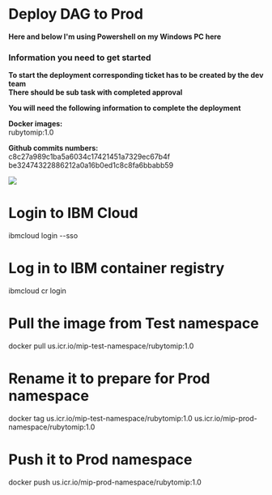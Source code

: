 # Deploy DAG to Prod

**Here and below I'm using Powershell on my Windows PC here**

### Information you need to get started
  
**To start the deployment corresponding ticket has to be created by the dev team**\
**There should be sub task with completed approval**

**You will need the following information to complete the deployment**

**Docker images:**\
rubytomip:1.0

**Github commits numbers:**\
c8c27a989c1ba5a6034c17421451a7329ec67b4f\
be32474322886212a0a16b0ed1c8c8fa6bbabb59
	
<img src="https://github.ibm.com/CIO-MAP/MAP-ETL-Framework-AirflowK8s/blob/master/docs/pics/4_1.jpg">
	
# Login to IBM Cloud
ibmcloud login --sso

# Log in to IBM container registry
ibmcloud cr login

# Pull the image from Test namespace
docker pull us.icr.io/mip-test-namespace/rubytomip:1.0
# Rename it to prepare for Prod namespace
docker tag us.icr.io/mip-test-namespace/rubytomip:1.0 us.icr.io/mip-prod-namespace/rubytomip:1.0
# Push it to Prod namespace
docker push us.icr.io/mip-prod-namespace/rubytomip:1.0

